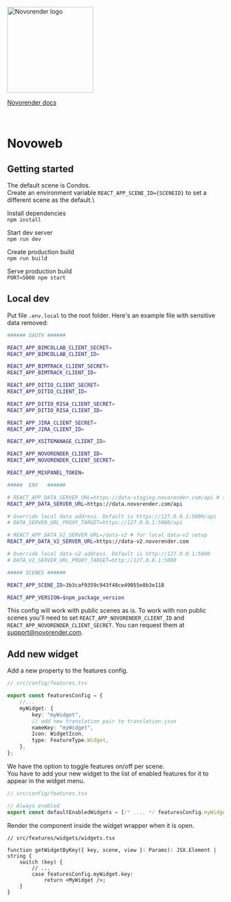 <a href="https://novorender.com/" target="_blank" rel="noopener noreferrer"><img width="200px" src="https://novorender.com/wp-content/uploads/2023/03/Logo.svg" alt="Novorender logo"></a>

<a href="https://docs.novorender.com/" target="_blank" rel="noopener noreferrer">Novorender docs</a>

<br />
 
# Novoweb

## Getting started

The default scene is Condos.\
Create an environment variable `REACT_APP_SCENE_ID={SCENEID}` to set a different scene as the default.\

Install dependencies  
`npm install`

Start dev server  
`npm run dev`

Create production build  
`npm run build`

Serve production build  
`PORT=5000 npm start`

## Local dev

Put file `.env.local` to the root folder. Here's an example file with sensitive data removed:

```sh
###### OAUTH ######

REACT_APP_BIMCOLLAB_CLIENT_SECRET=
REACT_APP_BIMCOLLAB_CLIENT_ID=

REACT_APP_BIMTRACK_CLIENT_SECRET=
REACT_APP_BIMTRACK_CLIENT_ID=

REACT_APP_DITIO_CLIENT_SECRET=
REACT_APP_DITIO_CLIENT_ID=

REACT_APP_DITIO_RISA_CLIENT_SECRET=
REACT_APP_DITIO_RISA_CLIENT_ID=

REACT_APP_JIRA_CLIENT_SECRET=
REACT_APP_JIRA_CLIENT_ID=

REACT_APP_XSITEMANAGE_CLIENT_ID=

REACT_APP_NOVORENDER_CLIENT_ID=
REACT_APP_NOVORENDER_CLIENT_SECRET=

REACT_APP_MIXPANEL_TOKEN=

#####  ENV   ######

# REACT_APP_DATA_SERVER_URL=https://data-staging.novorender.com/api # staging data service
REACT_APP_DATA_SERVER_URL=https://data.novorender.com/api

# Override local data address. Default is https://127.0.0.1:5000/api
# DATA_SERVER_URL_PROXY_TARGET=https://127.0.0.1:5000/api

# REACT_APP_DATA_V2_SERVER_URL=/data-v2 # for local data-v2 setup
REACT_APP_DATA_V2_SERVER_URL=https://data-v2.novorender.com

# Override local data-v2 address. Default is http://127.0.0.1:5000
# DATA_V2_SERVER_URL_PROXY_TARGET=http://127.0.0.1:5000

##### SCENES ######

REACT_APP_SCENE_ID=3b3caf9359c943f48ce49055e8b3e118

REACT_APP_VERSION=$npm_package_version
```

This config will work with public scenes as is.
To work with non public scenes you'll need to set `REACT_APP_NOVORENDER_CLIENT_ID` and `REACT_APP_NOVORENDER_CLIENT_SECRET`.
You can request them at support@novorender.com.

## Add new widget

Add a new property to the features config.

```ts
// src/config/features.tsx

export const featuresConfig = {
    //...
    myWidget: {
        key: "myWidget",
        // add new translation pair to translation.json
        nameKey: "myWidget",
        Icon: WidgetIcon,
        type: FeatureType.Widget,
    },
};
```

We have the option to toggle features on/off per scene.\
You have to add your new widget to the list of enabled features for it to appear in the widget menu.

```ts
// src/config/features.tsx

// Always enabled
export const defaultEnabledWidgets = [/* ..., */ featuresConfig.myWidget.key] as WidgetKey[];
```

Render the component inside the widget wrapper when it is open.

```tsx
// src/features/widgets/widgets.tsx

function getWidgetByKey({ key, scene, view }: Params): JSX.Element | string {
    switch (key) {
        // ...
        case featuresConfig.myWidget.key:
            return <MyWidget />;
    }
}
```
